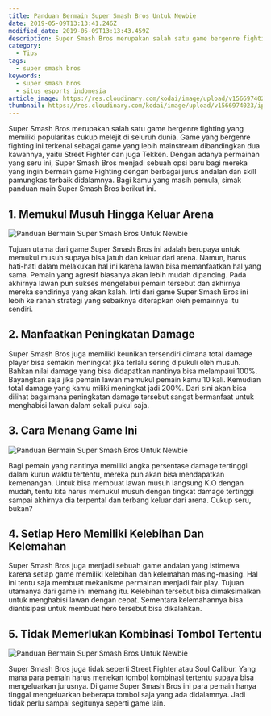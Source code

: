 ```yaml
---
title: Panduan Bermain Super Smash Bros Untuk Newbie
date: 2019-05-09T13:13:41.246Z
modified_date: 2019-05-09T13:13:43.459Z
description: Super Smash Bros merupakan salah satu game bergenre fighting yang memiliki popularitas cukup melejit di seluruh dunia. 
category:
  - Tips
tags:
  - super smash bros
keywords:
  - super smash bros
  - situs esports indonesia
article_image: https://res.cloudinary.com/kodai/image/upload/v1566974023/ip/panduan-bermain-super-smash-bros-untuk-newbie-1.jpg
thumbnail: https://res.cloudinary.com/kodai/image/upload/v1566974023/ip/panduan-bermain-super-smash-bros-untuk-newbie-1-018.jpg
---
```

Super Smash Bros merupakan salah satu game bergenre fighting yang memiliki popularitas cukup melejit di seluruh dunia. Game yang bergenre fighting ini terkenal sebagai game yang lebih mainstream dibandingkan dua kawannya, yaitu Street Fighter dan juga Tekken. Dengan adanya permainan yang seru ini, Super Smash Bros menjadi sebuah opsi baru bagi mereka yang ingin bermain game Fighting dengan berbagai jurus andalan dan skill pamungkas terbaik didalamnya. Bagi kamu yang masih pemula, simak panduan main Super Smash Bros berikut ini.



## 1. Memukul Musuh Hingga Keluar Arena

![Panduan Bermain Super Smash Bros Untuk Newbie](https://res.cloudinary.com/kodai/image/upload/v1566974023/ip/panduan-bermain-super-smash-bros-untuk-newbie-1.jpg)

Tujuan utama dari game Super Smash Bros ini adalah berupaya untuk memukul musuh supaya bisa jatuh dan keluar dari arena. Namun, harus hati-hati dalam melakukan hal ini karena lawan bisa memanfaatkan hal yang sama. Pemain yang agresif biasanya akan lebih mudah dipancing. Pada akhirnya lawan pun sukses mengelabui pemain tersebut dan akhirnya mereka sendirinya yang akan kalah. Inti dari game Super Smash Bros ini lebih ke ranah strategi yang sebaiknya diterapkan oleh pemainnya itu sendiri.



## 2. Manfaatkan Peningkatan Damage

Super Smash Bros juga memiliki keunikan tersendiri dimana total damage player bisa semakin meningkat jika terlalu sering dipukuli oleh musuh. Bahkan nilai damage yang bisa didapatkan nantinya bisa melampaui 100%. Bayangkan saja jika pemain lawan memukul pemain kamu 10 kali. Kemudian total damage yang kamu miliki meningkat jadi 200%. Dari sini akan bisa dilihat bagaimana peningkatan damage tersebut sangat bermanfaat untuk menghabisi lawan dalam sekali pukul saja.



## 3. Cara Menang Game Ini

![Panduan Bermain Super Smash Bros Untuk Newbie](https://res.cloudinary.com/kodai/image/upload/v1566974023/ip/panduan-bermain-super-smash-bros-untuk-newbie-2.jpg)

Bagi pemain yang nantinya memiliki angka persentase damage tertinggi dalam kurun waktu tertentu, mereka pun akan bisa mendapatkan kemenangan. Untuk bisa membuat lawan musuh langsung K.O dengan mudah, tentu kita harus memukul musuh dengan tingkat damage tertinggi sampai akhirnya dia terpental dan terbang keluar dari arena. Cukup seru, bukan? 



## 4. Setiap Hero Memiliki Kelebihan Dan Kelemahan

Super Smash Bros juga menjadi sebuah game andalan yang istimewa karena setiap game memiliki kelebihan dan kelemahan masing-masing. Hal ini tentu saja membuat mekanisme permainan menjadi fair play. Tujuan utamanya dari game ini memang itu. Kelebihan tersebut bisa dimaksimalkan untuk menghabisi lawan dengan cepat. Sementara kelemahannya bisa diantisipasi untuk membuat hero tersebut bisa dikalahkan.



## 5. Tidak Memerlukan Kombinasi Tombol Tertentu

![Panduan Bermain Super Smash Bros Untuk Newbie](https://res.cloudinary.com/kodai/image/upload/v1566974024/ip/panduan-bermain-super-smash-bros-untuk-newbie-3.jpg)

Super Smash Bros juga tidak seperti Street Fighter atau Soul Calibur. Yang mana para pemain harus menekan tombol kombinasi tertentu supaya bisa mengeluarkan jurusnya. Di game Super Smash Bros ini para pemain hanya tinggal mengeluarkan beberapa tombol saja yang ada didalamnya. Jadi tidak perlu sampai segitunya seperti game lain.
